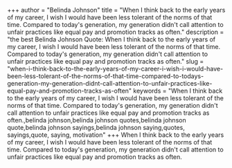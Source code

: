 +++
author = "Belinda Johnson"
title = "When I think back to the early years of my career, I wish I would have been less tolerant of the norms of that time. Compared to today's generation, my generation didn't call attention to unfair practices like equal pay and promotion tracks as often."
description = "the best Belinda Johnson Quote: When I think back to the early years of my career, I wish I would have been less tolerant of the norms of that time. Compared to today's generation, my generation didn't call attention to unfair practices like equal pay and promotion tracks as often."
slug = "when-i-think-back-to-the-early-years-of-my-career-i-wish-i-would-have-been-less-tolerant-of-the-norms-of-that-time-compared-to-todays-generation-my-generation-didnt-call-attention-to-unfair-practices-like-equal-pay-and-promotion-tracks-as-often"
keywords = "When I think back to the early years of my career, I wish I would have been less tolerant of the norms of that time. Compared to today's generation, my generation didn't call attention to unfair practices like equal pay and promotion tracks as often.,belinda johnson,belinda johnson quotes,belinda johnson quote,belinda johnson sayings,belinda johnson saying,quotes, sayings,quote, saying, motivation"
+++
When I think back to the early years of my career, I wish I would have been less tolerant of the norms of that time. Compared to today's generation, my generation didn't call attention to unfair practices like equal pay and promotion tracks as often.
